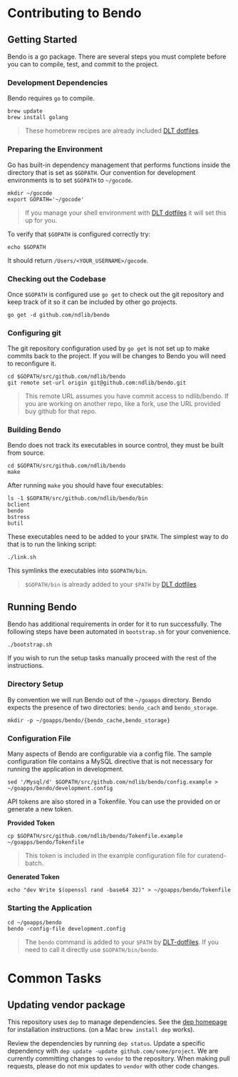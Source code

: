 # Contributing to Bendo

## Getting Started
Bendo is a go package. There are several steps you must complete before you can to compile, test, and commit to the project.

### Development Dependencies
Bendo requires `go` to compile.

```console
brew update
brew install golang
```

> These homebrew recipes are already included [DLT dotfiles](https://github.com/ndlib/dlt-dotfiles).

### Preparing the Environment
Go has built-in dependency management that performs functions inside the directory that is set as `$GOPATH`. Our convention for development environments is to set `$GOPATH` to `~/gocode`.

```console
mkdir ~/gocode
export GOPATH='~/gocode'
```

> If you manage your shell environment with [DLT dotfiles](https://github.com/ndlib/dlt-dotfiles) it will set this up for you.

To verify that `$GOPATH` is configured correctly try:

```console
echo $GOPATH
```

It should return `/Users/<YOUR_USERNAME>/gocode`.

### Checking out the Codebase
Once `$GOPATH` is configured use `go get` to check out the git repository and keep track of it so it can be included by other go projects.

```console
go get -d github.com/ndlib/bendo
```

### Configuring git
The git repository configuration used by `go get` is not set up to make commits back to the project. If you will be changes to Bendo you will need to reconfigure it.

```console
cd $GOPATH/src/github.com/ndlib/bendo
git remote set-url origin git@github.com:ndlib/bendo.git
```

> This remote URL assumes you have commit access to ndlib/bendo. If you are working on another repo, like a fork, use the URL provided buy github for that repo.

### Building Bendo
Bendo does not track its executables in source control, they must be built from source.

```console
cd $GOPATH/src/github.com/ndlib/bendo
make
```

After running `make` you should have four executables:

```console
ls -1 $GOPATH/src/github.com/ndlib/bendo/bin
bclient
bendo
bstress
butil
```

These executables need to be added to your `$PATH`. The simplest way to do that is to run the linking script:

```console
./link.sh
```

This symlinks the executables into `$GOPATH/bin`.

> `$GOPATH/bin` is already added to your `$PATH` by [DLT dotfiles](https://github.com/ndlib/dlt-dotfiles)

## Running Bendo
Bendo has additional requirements in order for it to run successfully. The following steps have been automated in `bootstrap.sh` for your convenience.

```console
./bootstrap.sh
```

If you wish to run the setup tasks manually proceed with the rest of the instructions.

### Directory Setup
By convention we will run Bendo out of the `~/goapps` directory. Bendo expects the presence of two directories: `bendo_cach` and `bendo_storage`.

```console
mkdir -p ~/goapps/bendo/{bendo_cache,bendo_storage}
```

### Configuration File
Many aspects of Bendo are configurable via a config file. The sample configuration file contains a MySQL directive that is not necessary for running the application in development.

```console
sed '/Mysql/d' $GOPATH/src/github.com/ndlib/bendo/config.example > ~/goapps/bendo/development.config
```

API tokens are also stored in a Tokenfile. You can use the provided on or generate a new token.

**Provided Token**
```console
cp $GOPATH/src/github.com/ndlib/bendo/Tokenfile.example ~/goapps/bendo/Tokenfile
```

> This token is included in the example configuration file for curatend-batch.

**Generated Token**
```console
echo "dev Write $(openssl rand -base64 32)" > ~/goapps/bendo/Tokenfile
```


### Starting the Application
```console
cd ~/goapps/bendo
bendo -config-file development.config
```

> The `bendo` command is added to your `$PATH` by [DLT-dotfiles](https://github.com/ndlib/dlt-dotfiles). If you need to call it directly use `$GOPATH/bin/bendo`.

# Common Tasks

## Updating vendor package

This repository uses `dep` to manage dependencies.
See the [dep homepage](https://github.com/golang/dep) for installation instructions.
(on a Mac `brew install dep` works).

Review the dependencies by running `dep status`.
Update a specific dependency with `dep update -update github.com/some/project`.
We are currently committing changes to `vendor` to the repository.
When making pull requests, please do not mix updates to `vendor` with other code changes.
